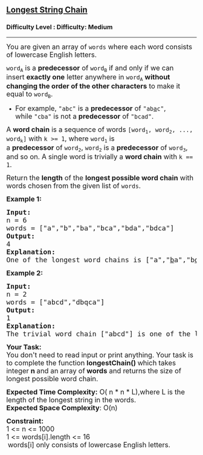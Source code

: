 <h2><a href="https://www.geeksforgeeks.org/problems/longest-string-chain/1?page=2&difficulty=Medium&status=unsolved&sortBy=submissions">Longest String Chain</a></h2><h3>Difficulty Level : Difficulty: Medium</h3><hr><div class="problems_problem_content__Xm_eO"><p><span style="font-size:18px">You are given an array of&nbsp;<code>words</code>&nbsp;where each word consists of lowercase English letters.</span></p>

<p><span style="font-size:18px"><code>word<sub>A</sub></code>&nbsp;is a&nbsp;<strong>predecessor</strong>&nbsp;of&nbsp;<code>word<sub>B</sub></code>&nbsp;if and only if we can insert&nbsp;<strong>exactly one</strong>&nbsp;letter anywhere in&nbsp;<code>word<sub>A</sub></code>&nbsp;<strong>without changing the order of the other characters</strong>&nbsp;to make it equal to&nbsp;<code>word<sub>B</sub></code>.</span></p>

<ul>
	<li><span style="font-size:18px">For example,&nbsp;<code>"abc"</code>&nbsp;is a&nbsp;<strong>predecessor</strong>&nbsp;of&nbsp;<code>"ab<u>a</u>c"</code>, while&nbsp;<code>"cba"</code>&nbsp;is not a&nbsp;<strong>predecessor</strong>&nbsp;of&nbsp;<code>"bcad"</code>.</span></li>
</ul>

<p><span style="font-size:18px">A&nbsp;<strong>word chain</strong><em>&nbsp;</em>is a sequence of words&nbsp;<code>[word<sub>1</sub>, word<sub>2</sub>, ..., word<sub>k</sub>]</code>&nbsp;with&nbsp;<code>k &gt;= 1</code>, where&nbsp;<code>word<sub>1</sub></code>&nbsp;is a&nbsp;<strong>predecessor</strong>&nbsp;of&nbsp;<code>word<sub>2</sub></code>,&nbsp;<code>word<sub>2</sub></code>&nbsp;is a&nbsp;<strong>predecessor</strong>&nbsp;of&nbsp;<code>word<sub>3</sub></code>, and so on. A single word is trivially a&nbsp;<strong>word chain</strong>&nbsp;with&nbsp;<code>k == 1</code>.</span></p>

<p><span style="font-size:18px">Return&nbsp;the&nbsp;<strong>length</strong>&nbsp;of the&nbsp;<strong>longest possible word chain</strong>&nbsp;with words chosen from the given list of&nbsp;<code>words</code>.</span></p>

<p><strong><span style="font-size:18px">Example 1:</span></strong></p>

<pre><span style="font-size:18px"><strong>Input:</strong>
n = 6
words = ["a","b","ba","bca","bda","bdca"]
<strong>Output:</strong>
4
<strong>Explanation:</strong>
One of the longest word chains is ["a","<u>b</u>a","b<u>d</u>a","bd<u>c</u>a"].</span></pre>

<p><strong><span style="font-size:18px">Example 2:</span></strong></p>

<pre><span style="font-size:18px"><strong>Input:</strong>
n = 2
words = ["abcd","dbqca"]
<strong>Output:
</strong>1
<strong>Explanation:</strong>
The trivial word chain ["abcd"] is one of the longest word chains.</span></pre>

<p><strong><span style="font-size:18px">Your Task:</span></strong><br>
<span style="font-size:18px">You don't need to read input or print anything. Your task is to complete the function <strong>longestChain()&nbsp;</strong>which takes integer <strong>n </strong>and an<strong>&nbsp;</strong>array of<strong> words</strong>&nbsp;and returns the size of longest possible word chain.</span></p>

<p><span style="font-size:18px"><strong>Expected Time Complexity:</strong> O( n * n * L),where L&nbsp;is the length of the longest string in the words.</span><br>
<span style="font-size:18px"><strong>Expected Space Complexity</strong>: O(n)</span></p>

<p><strong><span style="font-size:18px">Constraint:</span></strong><br>
<span style="font-size:18px">1 &lt;= n &lt;= 1000<br>
1 &lt;= words[i].length &lt;= 16</span><br>
&nbsp;<span style="font-size:18px">words[i] only consists of lowercase English letters.</span></p>
</div>